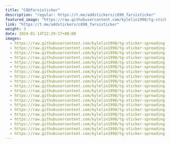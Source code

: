 ```yaml
---
title: "C8@farsisticker"
description: "regular: https://t.me/addstickers/c890_farsisticker"
featured_image: "https://raw.githubusercontent.com/kylelin1998/tg-sticker-spreading-worldwide-images/main/img/0649ee2c-94f9-4109-b54b-e8879db423dd.jpg"
link: "https://t.me/addstickers/c890_farsisticker"
weight: 3
date: 2024-01-14T22:29:17+08:00
images:
  - https://raw.githubusercontent.com/kylelin1998/tg-sticker-spreading-worldwide-images/main/img/0649ee2c-94f9-4109-b54b-e8879db423dd.jpg
  - https://raw.githubusercontent.com/kylelin1998/tg-sticker-spreading-worldwide-images/main/img/9335de0d-d623-4468-842b-09e2d71ba226.jpg
  - https://raw.githubusercontent.com/kylelin1998/tg-sticker-spreading-worldwide-images/main/img/a57013a0-df28-4fe3-a29e-b44326dd6f3f.jpg
  - https://raw.githubusercontent.com/kylelin1998/tg-sticker-spreading-worldwide-images/main/img/a35fed8d-f942-4e3d-9a98-467fab338280.jpg
  - https://raw.githubusercontent.com/kylelin1998/tg-sticker-spreading-worldwide-images/main/img/f904d55b-d854-46ea-8ecc-5169d8a53b9a.jpg
  - https://raw.githubusercontent.com/kylelin1998/tg-sticker-spreading-worldwide-images/main/img/89ef2f16-18ec-46e9-a259-62909a237a35.jpg
  - https://raw.githubusercontent.com/kylelin1998/tg-sticker-spreading-worldwide-images/main/img/a782de4a-f5a8-498e-8b28-1a260aa6e885.jpg
  - https://raw.githubusercontent.com/kylelin1998/tg-sticker-spreading-worldwide-images/main/img/30dae393-071d-47dd-be5b-10d49a6a2f79.jpg
  - https://raw.githubusercontent.com/kylelin1998/tg-sticker-spreading-worldwide-images/main/img/daf6e502-d10a-4f88-a597-1b4314608b3c.jpg
  - https://raw.githubusercontent.com/kylelin1998/tg-sticker-spreading-worldwide-images/main/img/a19b0acd-6d5c-46ff-85af-cfea0ea81c5e.jpg
  - https://raw.githubusercontent.com/kylelin1998/tg-sticker-spreading-worldwide-images/main/img/1d04bd08-2b3d-4bda-8721-d4b2ea349396.jpg
  - https://raw.githubusercontent.com/kylelin1998/tg-sticker-spreading-worldwide-images/main/img/e8c5cf24-bae3-42df-82bd-003f386b8a85.jpg
  - https://raw.githubusercontent.com/kylelin1998/tg-sticker-spreading-worldwide-images/main/img/bc8241c1-c31e-42e1-bcb9-92bac59e89c0.jpg
  - https://raw.githubusercontent.com/kylelin1998/tg-sticker-spreading-worldwide-images/main/img/faa91925-544f-444c-b1f9-713ed6c03f70.jpg
  - https://raw.githubusercontent.com/kylelin1998/tg-sticker-spreading-worldwide-images/main/img/5f749db0-d3e6-422e-a46e-02a38fb7a816.jpg
  - https://raw.githubusercontent.com/kylelin1998/tg-sticker-spreading-worldwide-images/main/img/cf3f3614-29fd-40fe-a457-7686aa3f8bf9.jpg
  - https://raw.githubusercontent.com/kylelin1998/tg-sticker-spreading-worldwide-images/main/img/f2416f8a-fdd7-4e77-8a7e-001ff99ea605.jpg
  - https://raw.githubusercontent.com/kylelin1998/tg-sticker-spreading-worldwide-images/main/img/e790b957-8c9a-46dd-8ae7-10d394e6bc7a.jpg
  - https://raw.githubusercontent.com/kylelin1998/tg-sticker-spreading-worldwide-images/main/img/38a20a3c-1d43-4c1b-ad0a-c5f3d6e7d4c2.jpg
  - https://raw.githubusercontent.com/kylelin1998/tg-sticker-spreading-worldwide-images/main/img/2ee1a512-35fd-4224-9c27-28263c7632b0.jpg
---
```

